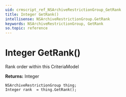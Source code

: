 ```yaml
---
uid: crmscript_ref_NSArchiveRestrictionGroup_GetRank
title: Integer GetRank()
intellisense: NSArchiveRestrictionGroup.GetRank
keywords: NSArchiveRestrictionGroup, GetRank
so.topic: reference
---
```


# Integer GetRank()

Rank order within this CriteriaModel

**Returns:** Integer

```crmscript
NSArchiveRestrictionGroup thing;
Integer rank  = thing.GetRank();
```

